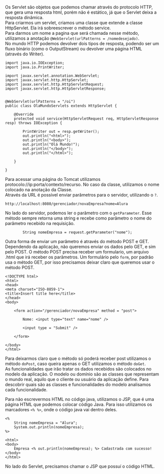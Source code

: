 Os Servlet são objetos que podemos chamar através do protocolo HTTP, que gera uma resposta html, porém não é estático, já que o Servlet deixa a resposta dinâmica.<br>
Para criarmos um servlet, criamos uma classe que extende a classe HttpServlet. Ela irá sobreescrever o método service.<br>
Para darmos um nome a pagina que será chamada nesse método, utilizamos a anotação `@WebServlet(urlPatterns = /nomedesejado)`.<br>
No mundo HTTP podemos devolver dois tipos de resposta, podendo ser um fluxo binário (como o OutputStream) ou devolver uma página HTML (através do Writer).<br>
```
import java.io.IOException;
import java.io.PrintWriter;

import javax.servlet.annotation.WebServlet;
import javax.servlet.http.HttpServlet;
import javax.servlet.http.HttpServletRequest;
import javax.servlet.http.HttpServletResponse;


@WebServlet(urlPatterns = "/oi")
public class OlaMundoServlets extends HttpServlet {

	@Override
	protected void service(HttpServletRequest req, HttpServletResponse resp) throws IOException {
 
		PrintWriter out = resp.getWriter();
		out.println("<html>");
		out.println("<body>");
		out.println("Olá Mundo!");
		out.println("</body>");
		out.println("</html>");

	}

}

```
Para acessar uma página do Tomcat utilizamos protocolo://ip:porta/contexto/recurso. No caso da classe, utilizamos o nome colocado na anotação da Classe.<br>
Através da URL é possível enviar parâmetros para o servidor, utilizando o `?`.
```
http://localhost:8080/gerenciador/novaEmpresa?nome=Alura
```
No lado do servidor, podemos ler o parâmetro com o `getParameter`. Esse método sempre retorna uma string e recebe como parâmetro o nome do parâmetro recebido na requisição.
```
		String nomeEmpresa = request.getParameter("nome");
```
Outra forma de enviar um parâmetro é através do método POST e GET. Dependendo da aplicação, não queremos enviar os dados pelo GET, e sim pelo POST. O método POST precisa receber um formulario, um arquivo .html que irá receber os parâmetros. Um formulário pelo `form`, por padrão usa o método GET, por isso precisamos deixar claro que queremos usar o método POST.
```
<!DOCTYPE html>
<html>
<head>
<meta charset="ISO-8859-1">
<title>Insert title here</title>
</head>
<body>
	
	<form action="/gerenciador/novaEmpresa" method = "post">
	
		Nome: <input type="text" name="nome" />
	
		<input type = "Submit" />
	
	</form>
	
</body>
</html>
```
Para deixarmos claro que o método só poderá receber post utilizamos o método `doPost`, caso queira apenas o GET utilizamos o método `doGet`.<br>
As funcionalidades que irão tratar os dados recebidos são colocados no modelo da aplicação. O modelo ou domínio são as classes que representam o mundo real, aquilo que o cliente ou usuário da aplicação define. Para descobrir quais são as classes e funcionalidades do modelo analisamos cada funcionalidade.<br>

Para não escrevermos HTML no código java, utilizamos o JSP, que é uma página HTML que podemos colocar código Java. Para isso utilizamos os marcadores `<% %>`, onde o código java vai dentro deles.
```
<%
	String nomeEmpresa = "Alura";
	System.out.println(nomeEmpresa);
%>

<html>
<body>
	Empresa <% out.println(nomeEmpresa); %> Cadastrada com sucesso!
</body>
</html>
```
No lado do Servlet, precisamos chamar o JSP que possuí o código HTML.